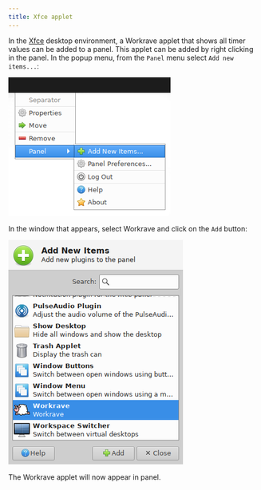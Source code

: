 ```yaml
---
title: Xfce applet
---
```


In the [Xfce](https://www.xfce.org/) desktop environment, a Workrave applet that shows all timer values can be added to a panel.
This applet can be added by right clicking in the panel. In the popup menu, from the `Panel` menu select `Add new items...`:

![Enable Xfce applet](/images/screenshots/xfce-applet-activate-1.png#center)

In the window that appears, select Workrave and click on the `Add` button:

![Enable Xfce applet](/images/screenshots/xfce-applet-activate-2.png#center)

The Workrave applet will now appear in panel.
